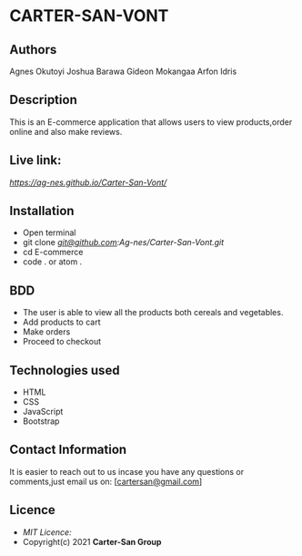 # CARTER-SAN-VONT

## Authors
Agnes Okutoyi
Joshua Barawa
Gideon Mokangaa
Arfon Idris

## Description
This is an E-commerce application that allows users to view products,order online and also make reviews.

## Live link:  
*https://ag-nes.github.io/Carter-San-Vont/*


## Installation
  * Open terminal
  * git clone *git@github.com:Ag-nes/Carter-San-Vont.git*
  * cd E-commerce
  * code . or atom .

## BDD
  * The user is able to view all the products both cereals and vegetables.
  * Add products to cart
  * Make orders
  * Proceed to checkout
  
## Technologies used
  * HTML
  * CSS
  * JavaScript
  * Bootstrap

## Contact Information
  It is easier to reach out to us incase you have any questions or comments,just email us on: [cartersan@gmail.com]

## Licence
  * *MIT Licence:*
  * Copyright(c) 2021 **Carter-San Group**
